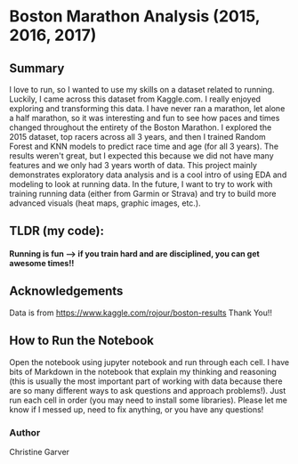 # Boston Marathon Analysis (2015, 2016, 2017)

## Summary
I love to run, so I wanted to use my skills on a dataset related to running. Luckily, I came across this dataset from Kaggle.com.
I really enjoyed exploring and transforming this data. I have never ran a marathon, let alone a half marathon, so it was interesting and fun to see how paces and times changed throughout the entirety of the Boston Marathon.
I explored the 2015 dataset, top racers across all 3 years, and then I trained Random Forest and KNN models to predict race time and age (for all 3 years). The results weren't great, but I expected this because we did not have many features and we only had 3 years worth of data.
This project mainly demonstrates exploratory data analysis and is a cool intro of using EDA and modeling to look at running data.
In the future, I want to try to work with training running data (either from Garmin or Strava) and try to build more advanced visuals (heat maps, graphic images, etc.).

## TLDR (my code): 
#### Running is fun --> if you train hard and are disciplined, you can get awesome times!!

## Acknowledgements
Data is from https://www.kaggle.com/rojour/boston-results
Thank You!!

## How to Run the Notebook
Open the notebook using jupyter notebook and run through each cell. I have bits of Markdown in the notebook that explain my thinking and reasoning (this is usually the most important part of working with data because there are so many different ways to ask questions and approach problems!). Just run each cell in order (you may need to install some libraries). Please let me know if I messed up, need to fix anything, or you have any questions!

### Author
Christine Garver
 
